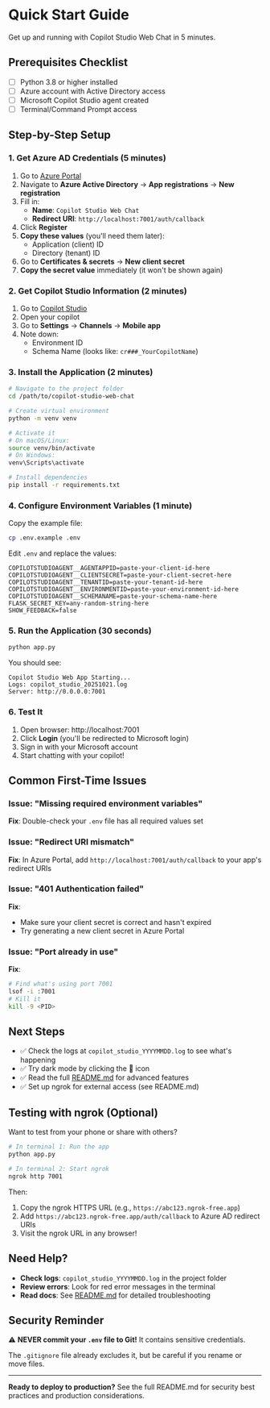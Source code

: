 # Quick Start Guide

Get up and running with Copilot Studio Web Chat in 5 minutes.

## Prerequisites Checklist

- [ ] Python 3.8 or higher installed
- [ ] Azure account with Active Directory access
- [ ] Microsoft Copilot Studio agent created
- [ ] Terminal/Command Prompt access

## Step-by-Step Setup

### 1. Get Azure AD Credentials (5 minutes)

1. Go to [Azure Portal](https://portal.azure.com)
2. Navigate to **Azure Active Directory** → **App registrations** → **New registration**
3. Fill in:
   - **Name**: `Copilot Studio Web Chat`
   - **Redirect URI**: `http://localhost:7001/auth/callback`
4. Click **Register**
5. **Copy these values** (you'll need them later):
   - Application (client) ID
   - Directory (tenant) ID
6. Go to **Certificates & secrets** → **New client secret**
7. **Copy the secret value** immediately (it won't be shown again)

### 2. Get Copilot Studio Information (2 minutes)

1. Go to [Copilot Studio](https://copilotstudio.microsoft.com)
2. Open your copilot
3. Go to **Settings** → **Channels** → **Mobile app**
4. Note down:
   - Environment ID
   - Schema Name (looks like: `cr###_YourCopilotName`)

### 3. Install the Application (2 minutes)

```bash
# Navigate to the project folder
cd /path/to/copilot-studio-web-chat

# Create virtual environment
python -m venv venv

# Activate it
# On macOS/Linux:
source venv/bin/activate
# On Windows:
venv\Scripts\activate

# Install dependencies
pip install -r requirements.txt
```

### 4. Configure Environment Variables (1 minute)

Copy the example file:
```bash
cp .env.example .env
```

Edit `.env` and replace the values:
```env
COPILOTSTUDIOAGENT__AGENTAPPID=paste-your-client-id-here
COPILOTSTUDIOAGENT__CLIENTSECRET=paste-your-client-secret-here
COPILOTSTUDIOAGENT__TENANTID=paste-your-tenant-id-here
COPILOTSTUDIOAGENT__ENVIRONMENTID=paste-your-environment-id-here
COPILOTSTUDIOAGENT__SCHEMANAME=paste-your-schema-name-here
FLASK_SECRET_KEY=any-random-string-here
SHOW_FEEDBACK=false
```

### 5. Run the Application (30 seconds)

```bash
python app.py
```

You should see:
```
Copilot Studio Web App Starting...
Logs: copilot_studio_20251021.log
Server: http://0.0.0.0:7001
```

### 6. Test It

1. Open browser: http://localhost:7001
2. Click **Login** (you'll be redirected to Microsoft login)
3. Sign in with your Microsoft account
4. Start chatting with your copilot!

## Common First-Time Issues

### Issue: "Missing required environment variables"
**Fix**: Double-check your `.env` file has all required values set

### Issue: "Redirect URI mismatch"
**Fix**: In Azure Portal, add `http://localhost:7001/auth/callback` to your app's redirect URIs

### Issue: "401 Authentication failed"
**Fix**:
- Make sure your client secret is correct and hasn't expired
- Try generating a new client secret in Azure Portal

### Issue: "Port already in use"
**Fix**:
```bash
# Find what's using port 7001
lsof -i :7001
# Kill it
kill -9 <PID>
```

## Next Steps

- ✅ Check the logs at `copilot_studio_YYYYMMDD.log` to see what's happening
- ✅ Try dark mode by clicking the 🌙 icon
- ✅ Read the full [README.md](README.md) for advanced features
- ✅ Set up ngrok for external access (see README.md)

## Testing with ngrok (Optional)

Want to test from your phone or share with others?

```bash
# In terminal 1: Run the app
python app.py

# In terminal 2: Start ngrok
ngrok http 7001
```

Then:
1. Copy the ngrok HTTPS URL (e.g., `https://abc123.ngrok-free.app`)
2. Add `https://abc123.ngrok-free.app/auth/callback` to Azure AD redirect URIs
3. Visit the ngrok URL in any browser!

## Need Help?

- **Check logs**: `copilot_studio_YYYYMMDD.log` in the project folder
- **Review errors**: Look for red error messages in the terminal
- **Read docs**: See [README.md](README.md) for detailed troubleshooting

## Security Reminder

⚠️ **NEVER commit your `.env` file to Git!** It contains sensitive credentials.

The `.gitignore` file already excludes it, but be careful if you rename or move files.

---

**Ready to deploy to production?** See the full README.md for security best practices and production considerations.
